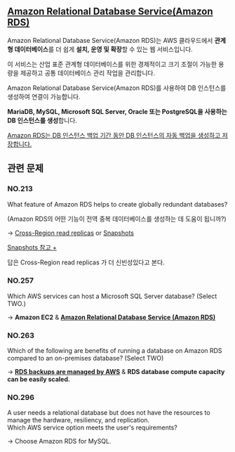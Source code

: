 ## [Amazon Relational Database Service(Amazon RDS)](https://docs.aws.amazon.com/ko_kr/AmazonRDS/latest/UserGuide/Welcome.html)

Amazon Relational Database Service(Amazon RDS)는 AWS 클라우드에서 **관계형 데이터베이스**를 더 쉽게 **설치, 운영 및 확장**할 수 있는 웹 서비스입니다. 

이 서비스는 산업 표준 관계형 데이터베이스를 위한 경제적이고 크기 조절이 가능한 용량을 제공하고 공통 데이터베이스 관리 작업을 관리합니다.

Amazon Relational Database Service(Amazon RDS)를 사용하여 DB 인스턴스를 생성하여 연결이 가능합니다.

**MariaDB, MySQL, Microsoft SQL Server, Oracle 또는 PostgreSQL을 사용하는 DB 인스턴스를 생성**합니다.

[Amazon RDS는 DB 인스턴스 백업 기간 동안 DB 인스턴스의 자동 백업을 생성하고 저장합니다.](https://docs.aws.amazon.com/ko_kr/AmazonRDS/latest/UserGuide/USER_WorkingWithAutomatedBackups.html)

## 관련 문제

### NO.213 
What feature of Amazon RDS helps to create globally redundant databases?

(Amazon RDS의 어떤 기능이 전역 중복 데이터베이스를 생성하는 데 도움이 됩니까?)

-> [Cross-Region read replicas](https://aws.amazon.com/ko/blogs/aws/cross-region-read-replicas-for-amazon-rds-for-mysql/) or [Snapshots](https://docs.aws.amazon.com/ko_kr/AWSEC2/latest/UserGuide/EBSSnapshots.html)

[Snapshots 참고 +](https://docs.aws.amazon.com/ko_kr/AmazonRDS/latest/UserGuide/USER_ReadRepl.html)

답은 Cross-Region read replicas 가 더 신빈성있다고 본다.

### NO.257 
Which AWS services can host a Microsoft SQL Server database? (Select TWO.)

-> **Amazon EC2** & [**Amazon Relational Database Service (Amazon RDS)**](https://aws.amazon.com/ko/rds/sqlserver/)

### NO.263 
Which of the following are benefits of running a database on Amazon RDS compared to an on-premises database? (Select TWO)

-> [**RDS backups are managed by AWS**](https://docs.aws.amazon.com/ko_kr/AmazonRDS/latest/UserGuide/USER_WorkingWithAutomatedBackups.html) & **RDS database compute capacity can be easily scaled.**

### NO.296 
A user needs a relational database but does not have the resources to manage the hardware, resiliency, and replication. <br/>
Which AWS service option meets the user's requirements?

-> Choose Amazon RDS for MySQL.
